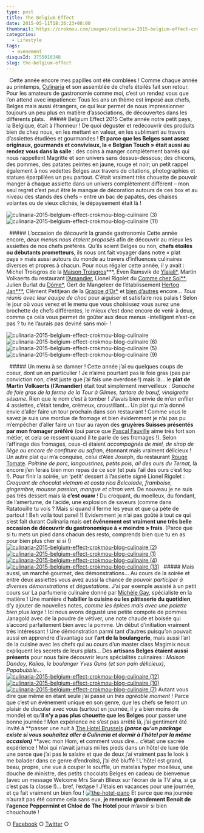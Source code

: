 ```yaml
---
type: post
title: The Belgium Effect
date: 2015-05-11T18:36:23+00:00
thumbnail: https://crokmou.com/images/culinaria-2015-belgium-effect-crokmou-blog-culinaire-8.jpg
categories: 
  - Lifestyle
tags: 
  - evenement
disqusId: 3755018348
slug: the-belgium-effect
---
```


  Cette année encore mes papilles ont été comblées ! Comme chaque année au printemps, [Culinaria](http://www.culinariasquare.com/) et son assemblée de chefs étoilés fait son retour. Pour les amateurs de gastronomie comme moi, c’est un rendez vous que l’on attend avec impatience: Tous les ans un thème est imposé aux chefs, Belges mais aussi étrangers, ce qui leur permet de nous impressionner toujours un peu plus en matière d’associations, de découvertes dans les différents plats.   ##### Belgium Effect 2015 Cette année notre petit pays, la Belgique, était à l’honneur ! De quoi déguster et redécouvrir des produits bien de chez nous, en les mettant en valeur, en les sublimant au travers d’assiettes étudiées et gourmandes ! **Et parce que les Belges sont assez originaux, gourmands et conviviaux, la « Belgian Touch » était aussi au rendez vous dans la salle** : des coins à manger complètement barrés qui nous rappellent Magritte et son univers sans dessus-dessous; des chicons, des pommes, des patates peintes en jaune, rouge et noir; un petit rappel également à nos vedettes Belges aux travers de citations, photographies et statues éparpillées un peu partout. C’était vraiment très chouette de pouvoir manger à chaque assiette dans un univers complètement différent – mon seul regret c’est peut être le manque de décoration autours de ces box et au niveau des stands des chefs – entre un bac de papates, des chaises volantes ou de vieux clichés, le dépaysement était là !  

![culinaria-2015-belgium-effect-crokmou-blog-culinaire (3)](http://www.crokmou.com/wp-content/uploads/2015/05/culinaria-2015-belgium-effect-crokmou-blog-culinaire-31.jpg)![culinaria-2015-belgium-effect-crokmou-blog-culinaire (11)](http://www.crokmou.com/wp-content/uploads/2015/05/culinaria-2015-belgium-effect-crokmou-blog-culinaire-111.jpg)

  ##### L’occasion de découvrir la grande gastronomie Cette année encore, _deux menus nous étaient proposés_ afin de découvrir au mieux les assiettes de nos chefs préférés. Qu’ils soient Belges ou non, **chefs étoilés ou débutants prometteurs**, ils nous ont fait voyager dans notre « plat pays » mais aussi autours du monde au travers d’influences culinaires diverses et propres à chacun. Pour nous régaler cette année, il y avait : Michel Troisgros de la [Maison Troisgros](http://www.troisgros.fr/)\***, Even Ramsvik de [Ylajali*](http://www.ylajali.no/), Martin Volkaerts du restaurant [l’Amandier](http://amandier.be/), Lionel Rigolet du [Comme chez Soi**](https://www.commechezsoi.be/), Julien Burlat du [Dôme*](http://www.domeweb.be/), Gert de Mangeleer de l’établissement [Hertog Jan***](http://www.hertog-jan.com/), Clément Petitjean de la [Grappe d’Or*](http://www.lagrappedor.com/lagrappedor_fr) et [bien d’autres](http://www.culinariasquare.com/les-chefs/) encore… _Tous réunis avec leur équipe de choc_ pour aiguiser et satisfaire nos palais ! Selon le jour où vous venez et le menu que vous choisissez vous aurez une brochette de chefs différentes, le mieux c’est donc encore de venir à deux, comme ça cela vous permet de goûter aux deux menus -intelligent n’est-ce pas ? tu ne l’aurais pas deviné sans moi- !  

![culinaria-2015-belgium-effect-crokmou-blog-culinaire](http://www.crokmou.com/wp-content/uploads/2015/05/culinaria-2015-belgium-effect-crokmou-blog-culinaire.jpg)![culinaria-2015-belgium-effect-crokmou-blog-culinaire (6)](http://www.crokmou.com/wp-content/uploads/2015/05/culinaria-2015-belgium-effect-crokmou-blog-culinaire-6.jpg) ![culinaria-2015-belgium-effect-crokmou-blog-culinaire (5)](http://www.crokmou.com/wp-content/uploads/2015/05/culinaria-2015-belgium-effect-crokmou-blog-culinaire-5.jpg)![culinaria-2015-belgium-effect-crokmou-blog-culinaire (9)](http://www.crokmou.com/wp-content/uploads/2015/05/culinaria-2015-belgium-effect-crokmou-blog-culinaire-9.jpg)

  ##### Un menu à se damner ! Cette année j’ai eu quelques coups de coeur, dont un en particulier ! Je n’aime pourtant pas le foie gras (pas par conviction non, c’est juste que j’ai fais une overdose !) mais là… le **plat de Martin Volkaerts (l’Amandier)** était tout simplement merveilleux : _Ganache de foie gras de la ferme de la Tour à Glimes, tartare de bœuf, vinaigrette sésame._ Rien que le nom c’est à tomber ! J’avais bien envie de m’en enfiler 4 assiettes, c’était tendre, crémeux, croustillant… Un plat qui m’a donné envie d’aller faire un tour prochain dans son restaurant ! Comme vous le savez je suis une mordue de fromage et bien évidemment je n’ai pas pu m’empêcher d’aller faire un tour au rayon des **gruyères Suisses présentés par mon fromager préféré** (oui parce que [Pascal Fauville](http://www.atablemaisonfromagere.be/) aime très fort son métier, et cela se ressent quand il te parle de ses fromages !). Selon l’affinage des fromages, ceux-ci étaient _accompagnés de miel, de sirop de liège ou encore de confiture au safran_, étonnant mais vraiment délicieux ! Un autre plat qui m’a conquise, celui d’Alex Joseph, du restaurant [Rouge Tomate](http://www.rougetomate.be/). _Poitrine de porc, langoustines, petits pois, ail des ours du Ternat,_ là encore j’en ferais bien mon repas de ce soir (et puis l’ail des ours c’est top !). Pour finir la soirée, un ‘petit’ dessert à l’assiette signé Lionel Rigolet : _Croquant de chocolat vietnam et costa rica Belcolade, framboise, gingembre, mousse passion, mangue et citron vert._ De nouveau je ne suis pas très dessert mais là **c’est ouaw** ! Du croquant, du moelleux, du fondant, de l’amertume, de l’acide, une explosion de saveurs (comme dans Ratatouille tu vois ? Mais si quand il ferme les yeux et que ça pète de partout ! Beh voilà tout pareil !) Evidemment je n’ai pas goûté à tout ce qui s’est fait durant Culinaria mais **cet événement est vraiment une très belle occasion de découvrir du gastronomique à « moindre » frais**. (Parce que si tu mets un pied dans chacun des resto, comprends bien que tu en as pour bien plus cher si si !) [![culinaria-2015-belgium-effect-crokmou-blog-culinaire (2)](http://www.crokmou.com/wp-content/uploads/2015/05/culinaria-2015-belgium-effect-crokmou-blog-culinaire-2.jpg)](http://www.crokmou.com/wp-content/uploads/2015/05/culinaria-2015-belgium-effect-crokmou-blog-culinaire-2.jpg) [![culinaria-2015-belgium-effect-crokmou-blog-culinaire (1)](http://www.crokmou.com/wp-content/uploads/2015/05/culinaria-2015-belgium-effect-crokmou-blog-culinaire-1.jpg)](http://www.crokmou.com/wp-content/uploads/2015/05/culinaria-2015-belgium-effect-crokmou-blog-culinaire-1.jpg) [![culinaria-2015-belgium-effect-crokmou-blog-culinaire (4)](http://www.crokmou.com/wp-content/uploads/2015/05/culinaria-2015-belgium-effect-crokmou-blog-culinaire-4.jpg)](http://www.crokmou.com/wp-content/uploads/2015/05/culinaria-2015-belgium-effect-crokmou-blog-culinaire-4.jpg) [![culinaria-2015-belgium-effect-crokmou-blog-culinaire (13)](http://www.crokmou.com/wp-content/uploads/2015/05/culinaria-2015-belgium-effect-crokmou-blog-culinaire-13.jpg)](http://www.crokmou.com/wp-content/uploads/2015/05/culinaria-2015-belgium-effect-crokmou-blog-culinaire-13.jpg)   ##### Mais aussi, un marché gourmet, des démonstrations… Au cours de la soirée et entre deux assiettes vous avez aussi la chance de pouvoir _participer à diverses démonstrations et dégustations_. J’ai par exemple assisté à un petit cours sur La parfumerie culinaire donné par [Michèle Gay](http://www.michelegay.com/), spécialiste en la matière ! Une manière d’**habiller la cuisine ou les pâtisserie du quotidien**, d’y ajouter de nouvelles notes, _comme les épices mais avec une palette bien plus large_ ! Ici nous avons dégusté une petite compote de pommes Janagold avec de la poudre de vétiver, une note chaude et boisée qui s’accord parfaitement bien avec la pomme. Un début d’initiation vraiment très intéressant ! Une démonstration parmi tant d’autres puisqu’on pouvait aussi en apprendre d’avantage sur **l’art de la boulangerie**, mais aussi l’art de la cuisine avec les chefs qui au cours d’un master class Magimix nous expliquent les secrets de leurs plats… Des **artisans Belges étaient aussi présents** pour nous faire découvrir leurs spécialités culinaires : _Maison Dandoy, Kalios, le boulanger Yves Guns (et son pain délicieux), Papabubble…_   [![culinaria-2015-belgium-effect-crokmou-blog-culinaire (12)](http://www.crokmou.com/wp-content/uploads/2015/05/culinaria-2015-belgium-effect-crokmou-blog-culinaire-12.jpg)](http://www.crokmou.com/wp-content/uploads/2015/05/culinaria-2015-belgium-effect-crokmou-blog-culinaire-12.jpg) [![culinaria-2015-belgium-effect-crokmou-blog-culinaire (10)](http://www.crokmou.com/wp-content/uploads/2015/05/culinaria-2015-belgium-effect-crokmou-blog-culinaire-10.jpg)](http://www.crokmou.com/wp-content/uploads/2015/05/culinaria-2015-belgium-effect-crokmou-blog-culinaire-10.jpg) [![culinaria-2015-belgium-effect-crokmou-blog-culinaire (7)](http://www.crokmou.com/wp-content/uploads/2015/05/culinaria-2015-belgium-effect-crokmou-blog-culinaire-7.jpg)](http://www.crokmou.com/wp-content/uploads/2015/05/culinaria-2015-belgium-effect-crokmou-blog-culinaire-7.jpg) Autant vous dire que même en étant seule j’ai passé un _très agréable moment_ ! Parce que c’est un événement unique en son genre, que les chefs se feront un plaisir de discuter avec vous (surtout en journée, il y a bien moins de monde) et qu’**il n’y a pas plus chouette que les Belges** pour passer une bonne journée ! Mon expérience ne s’est pas arrêté là, j’ai gentiment été invité à **passer une nuit à [The Hotel Brussels](http://www.thehotel-brussels.be/) **_(parce qu’un package existe si vous souhaitez aller à Culinaria et dormir à l’hôtel par la même occasion)_** **avec mon Hom, et comment vous dire… c’était une sacrée expérience ! Moi qui n’avait jamais mi les pieds dans un hôtel de luxe (de une parce que j’ai pas le salaire et que de deux j’ai vraiment pas le look à me balader dans ce genre d’endroits), j’ai été bluffé ! L’hôtel est grand, beau, propre, une vue à couper le souffle, un matelas hyper moelleux, une douche de ministre, des petits chocolats Belges en cadeau de bienvenue (avec un message Welcome Mrs Sarah Blieux sur l’écran de la TV aha, si ça c’est pas la classe !)… bref, l’extase ! J’étais en vacances pour une journée, et ça fait vraiment un bien fou ! [![the-hotel-pano](http://www.crokmou.com/wp-content/uploads/2015/05/the-hotel-pano.jpg)](http://www.crokmou.com/wp-content/uploads/2015/05/the-hotel-pano.jpg) Et parce que ma journée n’aurait pas été comme cela sans eux, **je remercie grandement Benoit de l’agence Peppermint et Chloé de The Hotel** pour m’avoir si bien chouchouté !  

○ [Facebook](https://www.facebook.com/crokmou.blog) ○ [Twitter](https://twitter.com/Crokmou) ○